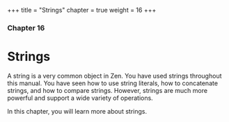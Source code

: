 +++
title = "Strings"
chapter = true
weight = 16
+++

### Chapter 16
# Strings

A string is a very common object in Zen. You have used strings throughout
this manual. You have seen how to use string literals, how to concatenate
strings, and how to compare strings. However, strings are much more powerful
and support a wide variety of operations. 

In this chapter, you will learn more about strings.